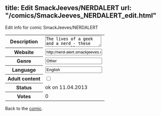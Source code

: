 title: Edit SmackJeeves/NERDALERT
url: "/comics/SmackJeeves_NERDALERT_edit.html"
---
Edit info for comic SmackJeeves/NERDALERT

<form name="comic" action="http://gaepostmail.appengine.com/comic" name="post">
<table class="comicinfo">
<tr>
<th>Description</th><td><textarea name="description">The lives of a geek and a nerd - these things really happened. We hit nothing but books! Updates mostly on Sundays and Wednesdays nowadays.</textarea></td>
</tr>
<tr>
<th>Website</th><td><input type="text" name="url" value="http://nerd-alert.smackjeeves.com/comics/"/></td>
</tr>
<tr>
<th>Genre</th><td><input type="text" name="genre" value="Other"/></td>
</tr>
<tr>
<th>Language</th><td><input type="text" name="language" value="English"/></td>
</tr>
<tr>
<th>Adult content</th><td><input type="checkbox" name="adult" value="adult" /></td>
</tr>
<tr>
<th>Status</th><td>ok on 11.04.2013</td>
</tr>
<tr>
<th>Votes</th><td>0</div></td>
</tr>
</table>
</form>

Back to the [comic](/comics/SmackJeeves_NERDALERT.html).

